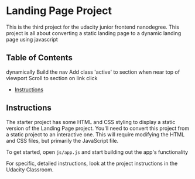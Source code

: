 # Landing Page Project
This is the third project for the udacity junior frontend nanodegree. This project is all about converting a static landing page to a dynamic landing page using javascript

## Table of Contents
dynamically Build the nav
Add class 'active' to section when near top of viewport
Scroll to section on link click


* [Instructions](#instructions)

## Instructions

The starter project has some HTML and CSS styling to display a static version of the Landing Page project. You'll need to convert this project from a static project to an interactive one. This will require modifying the HTML and CSS files, but primarily the JavaScript file.

To get started, open `js/app.js` and start building out the app's functionality

For specific, detailed instructions, look at the project instructions in the Udacity Classroom.
